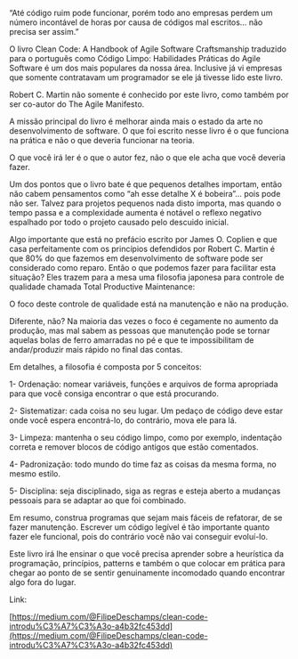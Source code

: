 “Até código ruim pode funcionar, porém todo ano empresas perdem um número incontável de horas por causa de códigos mal escritos… não precisa ser assim.”

O livro Clean Code: A Handbook of Agile Software Craftsmanship traduzido para o português como Código Limpo: Habilidades Práticas do Agile Software é um dos mais populares da nossa área. Inclusive já vi empresas que somente contratavam um programador se ele já tivesse lido este livro.

Robert C. Martin não somente é conhecido por este livro, como também por ser co-autor do The Agile Manifesto.

A missão principal do livro é melhorar ainda mais o estado da arte no desenvolvimento de software. O que foi escrito nesse livro é o que funciona na prática e não o que deveria funcionar na teoria.

O que você irá ler é o que o autor fez, não o que ele acha que você deveria fazer.

Um dos pontos que o livro bate é que pequenos detalhes importam, então não cabem pensamentos como “ah esse detalhe X é bobeira”… pois pode não ser. Talvez para projetos pequenos nada disto importa, mas quando o tempo passa e a complexidade aumenta é notável o reflexo negativo espalhado por todo o projeto causado pelo descuido inicial.

Algo importante que está no prefácio escrito por James O. Coplien e que casa perfeitamente com os princípios defendidos por Robert C. Martin é que 80% do que fazemos em desenvolvimento de software pode ser considerado como reparo. Então o que podemos fazer para facilitar esta situação? Eles trazem para a mesa uma filosofia japonesa para controle de qualidade chamada Total Productive Maintenance:

O foco deste controle de qualidade está na manutenção e não na produção.

Diferente, não? Na maioria das vezes o foco é cegamente no aumento da produção, mas mal sabem as pessoas que manutenção pode se tornar aquelas bolas de ferro amarradas no pé e que te impossibilitam de andar/produzir mais rápido no final das contas.

Em detalhes, a filosofia é composta por 5 conceitos:

1- Ordenação: nomear variáveis, funções e arquivos de forma apropriada para que você consiga encontrar o que está procurando.

2- Sistematizar: cada coisa no seu lugar. Um pedaço de código deve estar onde você espera encontrá-lo, do contrário, mova ele para lá.

3- Limpeza: mantenha o seu código limpo, como por exemplo, indentação correta e remover blocos de código antigos que estão comentados.

4- Padronização: todo mundo do time faz as coisas da mesma forma, no mesmo estilo.

5- Disciplina: seja disciplinado, siga as regras e esteja aberto a mudanças pessoais para se adaptar ao que foi combinado.

Em resumo, construa programas que sejam mais fáceis de refatorar, de se fazer manutenção. Escrever um código legível é tão importante quanto fazer ele funcional, pois do contrário você não vai conseguir evoluí-lo.

Este livro irá lhe ensinar o que você precisa aprender sobre a heurística da programação, princípios, patterns e também o que colocar em prática para chegar ao ponto de se sentir genuinamente incomodado quando encontrar algo fora do lugar.

Link:

[https://medium.com/@FilipeDeschamps/clean-code-introdu%C3%A7%C3%A3o-a4b32fc453dd](https://medium.com/@FilipeDeschamps/clean-code-introdu%C3%A7%C3%A3o-a4b32fc453dd)